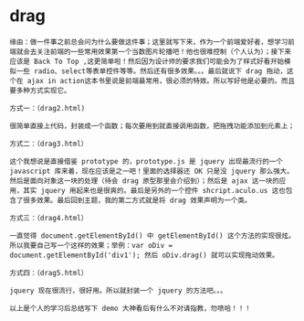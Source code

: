 drag
====


    缘由：做一件事之前总会问为什么要做这件事；这里就写下来，作为一个前端爱好者，想学习前端就会去关注前端的一些常用效果第一个当数图片轮播吧！他也很难控制（个人认为）；接下来应该是 Back To Top ,这更简单啦！然后因为设计师的要求我们可能会为了样式好看开始模拟一些 radio、select等表单控件等等。然后还有很多效果。。。最后就说下 drag 拖动，这个在 ajax in action这本书里说是前端最常用，很必须的特效。所以写好他是必要的。而且要多种方式实现它。
    
    方式一：（drag2.html)
    
    很简单直接上代码，封装成一个函数；每次要用到就直接调用函数，把拖拽功能添加到元素上；
    
    方式二：（drag3.html）
    
    这个我想说是直接借鉴 prototype 的，prototype.js 是 jquery 出现最流行的一个 javascript 库来着，现在应该是之一吧！里面的选择器还 OK 只是没 jquery 那么强大。然后是面向对象这一块的处理（待会 drag 原型那里会介绍到）；然后是 ajax 这一块的应用，其实 jquery 用起来也是很爽的。最后是另外的一个控件 shcript.aculo.us 这也包含了很多效果。最后回到主题，我的第二方式就是将 drag 效果声明为一个类。
    
    方式三：（drag4.html）
    
    一直觉得 document.getElementById() 中 getElementById() 这个方法的实现很炫。所以我要自己写一个这样的效果；举例：var oDiv = document.getElementById('div1'); 然后 oDiv.drag() 就可以实现拖动效果。
    
    方式四：（drag5.html）
    
    jquery 现在很流行，很好用。所以就封装一个 jquery 的方法吧。。。
    
    以上是个人的学习后总结写下 demo 大神看后有什么不对请指教，勿喷哈！！！

